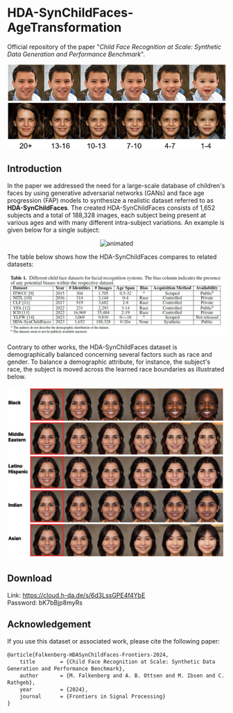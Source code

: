 # HDA-SynChildFaces-AgeTransformation

Official repository of the paper "*Child Face Recognition at Scale: Synthetic Data Generation and Performance Benchmark*". 

<p align="center">
  <img src="graphics/intro.jpg" />
</p>

## Introduction

In the paper we addressed the need for a large-scale database of children's faces by using generative adversarial networks (GANs) and face age progression (FAP) models to synthesize a realistic dataset referred to as **HDA-SynChildFaces**. The created HDA-SynChildFaces consists of 1,652 subjects and a total of 188,328 images, each subject being present at various ages and with many different intra-subject variations. An example is given below for a single subject:

<p align="center">
  <img src="graphics/intro_sample.gif" alt="animated" />
</p>

The table below shows how the HDA-SynChildFaces compares to related datasets:

<p align="center">
  <img src="graphics/hda_childface_comparison_table.jpg" />
</p>

Contrary to other works, the HDA-SynChildFaces dataset is demographically balanced concerning several factors such as race and gender. To balance a demographic attribute, for instance, the subject's race, the subject is moved across the learned race boundaries as illustrated below. 

<p align="center">
  <img src="graphics/races_compressed.jpg" />
</p>

## Download 

Link: https://cloud.h-da.de/s/6d3LssGPE4f4YbE    <br/>
Password: bK7bBjp8myRs

## Acknowledgement

If you use this dataset or associated work, please cite the following paper: 

```
@article{Falkenberg-HDASynChildFaces-Frontiers-2024,
	title        = {Child Face Recognition at Scale: Synthetic Data Generation and Performance Benchmark},
	author       = {M. Falkenberg and A. B. Ottsen and M. Ibsen and C. Rathgeb},
	year         = {2024},
	journal      = {Frontiers in Signal Processing}
}
```
